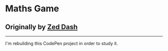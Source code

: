 # Maths Game
## Originally by [Zed Dash](https://codepen.io/z-/)
---
I'm rebuilding this CodePen project in order to study it.